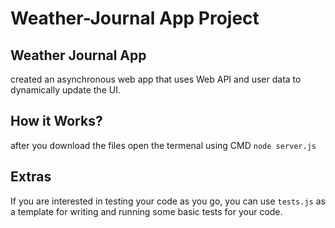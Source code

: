 # Weather-Journal App Project

## Weather Journal App
created an asynchronous web app that uses Web API and user data to dynamically update the UI. 

## How it Works?
after you download the files open the termenal using CMD `node server.js` 

## Extras
If you are interested in testing your code as you go, you can use `tests.js` as a template for writing and running some basic tests for your code.
